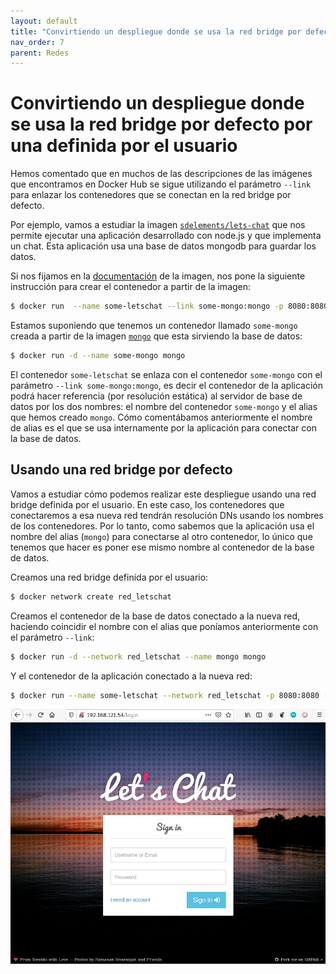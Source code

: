 ```yaml
---
layout: default
title: "Convirtiendo un despliegue donde se usa la red bridge por defecto por una definida por el usuario"
nav_order: 7
parent: Redes
---
```


# Convirtiendo un despliegue donde se usa la red bridge por defecto por una definida por el usuario

Hemos comentado que en muchos de las descripciones de las imágenes que encontramos en Docker Hub se sigue utilizando el parámetro `--link` para enlazar los contenedores que se conectan en la red bridge por defecto.

Por ejemplo, vamos a estudiar la imagen [`sdelements/lets-chat`](https://hub.docker.com/r/sdelements/lets-chat) que nos permite ejecutar una aplicación desarrollado con node.js y que implementa un chat. Esta aplicación usa una base de datos mongodb para guardar los datos.

Si nos fijamos en la [documentación](https://hub.docker.com/r/sdelements/lets-chat) de la imagen, nos pone la siguiente instrucción para crear el contenedor a partir de la imagen:

```bash
$ docker run  --name some-letschat --link some-mongo:mongo -p 8080:8080 -d sdelements/lets-chat
```

Estamos suponiendo que tenemos un contenedor llamado `some-mongo` creada a partir de la imagen [`mongo`](https://hub.docker.com/_/mongo) que esta sirviendo la base de datos:

```bash
$ docker run -d --name some-mongo mongo
```

El contenedor `some-letschat` se enlaza con el contenedor `some-mongo` con el parámetro `--link some-mongo:mongo`, es decir el contenedor de la aplicación podrá hacer referencia (por resolución estática) al servidor de base de datos por los dos nombres: el nombre del contenedor `some-mongo` y el alias que hemos creado `mongo`. Cómo comentábamos anteriormente el nombre de alias es el que se usa internamente por la aplicación para conectar con la base de datos.

## Usando una red bridge por defecto

Vamos a estudiar cómo podemos realizar este despliegue usando una red bridge definida por el usuario. En este caso, los contenedores que conectaremos a esa nueva red tendrán resolución DNs usando los nombres de los contenedores. Por lo tanto, como sabemos que la aplicación usa el nombre del alias (`mongo`) para conectarse al otro contenedor, lo único que tenemos que hacer es poner ese mismo nombre al contenedor de la base de datos.

Creamos una red bridge definida por el usuario:

```bash
$ docker network create red_letschat
```

Creamos el contenedor de la base de datos conectado a la nueva red, haciendo coincidir el nombre con el alias que poníamos anteriormente con el parámetro `--link`:

```bash
$ docker run -d --network red_letschat --name mongo mongo
```

Y el contenedor de la aplicación conectado a la nueva red:

```bash
$ docker run --name some-letschat --network red_letschat -p 8080:8080 -d sdelements/lets-chat
```

![letschat](../sesion5/img/letschat.png)
